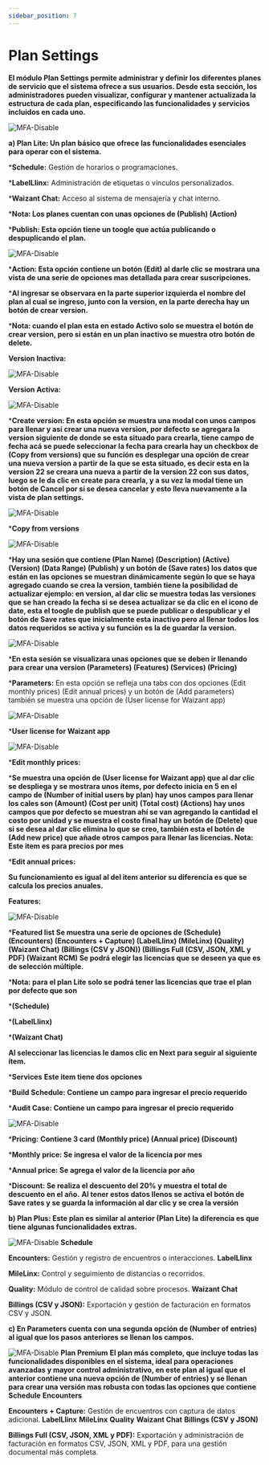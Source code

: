 ```yaml
---
sidebar_position: 7
---
```


# Plan Settings

**El módulo Plan Settings permite administrar y definir los diferentes planes de servicio que el sistema ofrece a sus usuarios. Desde esta sección, los administradores pueden visualizar, configurar y mantener actualizada la estructura de cada plan, especificando las funcionalidades y servicios incluidos en cada uno.**

![MFA-Disable](/img/backoffice-user/plan_settings_backoffice.png)

**a) Plan Lite: Un plan básico que ofrece las funcionalidades esenciales para operar con el sistema.**

***Schedule:**
Gestión de horarios o programaciones.

***LabelLlinx:**
Administración de etiquetas o vínculos personalizados.

***Waizant Chat:**
Acceso al sistema de mensajería y chat interno.

***Nota: Los planes cuentan con unas opciones de (Publish) (Action)**

***Publish: Esta opción tiene un toogle que actúa publicando o despuplicando el plan.**

![MFA-Disable](/img/backoffice-user/plan_lite_backoffice.png)

***Action: Esta opción contiene un botón (Edit) al darle clic se mostrara una vista de una serie de opciones mas detallada para crear suscripciones.**

***Al ingresar se observara en la parte superior izquierda el nombre del plan al cual se ingreso, junto con la version, en la parte derecha hay un botón de crear version.**

***Nota: cuando el plan esta en estado Activo solo se muestra el botón de crear version, pero si están en un plan inactivo se muestra otro botón de delete.**

**Version Inactiva:**

![MFA-Disable](/img/backoffice-user/version_inactivate_backoffice.png)

**Version Activa:**

![MFA-Disable](/img/backoffice-user/version_activate_backoffice.png)

***Create version: En esta opción se muestra una modal con unos campos para llenar y así crear una nueva version, por defecto se agregara la version siguiente de donde se esta situado para crearla, tiene campo de fecha acá se puede seleccionar la fecha para crearla hay un checkbox de (Copy from versions) que su función es desplegar una opción de crear una nueva version a partir de la que se esta situado, es decir esta en la version 22 se creara una nueva a partir de la version 22 con sus datos, luego se le da clic en create para crearla, y a su vez la modal tiene un botón de Cancel por si se desea cancelar y esto lleva nuevamente a la vista de plan settings.**

![MFA-Disable](/img/backoffice-user/new_version_backoffice.png) 

***Copy from versions**

![MFA-Disable](/img/backoffice-user/new_version_copy_backoffice.png)

***Hay una sesión que contiene (Plan Name) (Description) (Active) (Version) (Data Range) (Publish) y un botón de (Save rates) los datos que están en las opciones se muestran dinámicamente según lo que se haya agregado cuando se crea la version, también tiene la posibilidad de actualizar ejemplo: en version, al dar clic se muestra todas las versiones que se han creado la fecha si se desea actualizar se da clic en el icono de date, esta el toogle de publish que se puede publicar o despublicar y el botón de Save rates que inicialmente esta inactivo pero al llenar todos los datos requeridos se activa y su función es la de guardar la version.**

![MFA-Disable](/img/backoffice-user/plan_name_backoffice.png)

***En esta sesión se visualizara unas opciones que se deben ir llenando para crear una version (Parameters) (Features) (Services) (Pricing)**

***Parameters:**
En esta opción se refleja una tabs con dos opciones (Edit monthly prices) (Edit annual prices) y un botón de (Add parameters) también se muestra una opción de (User license for Waizant app)

![MFA-Disable](/img/backoffice-user/view_parameters_backoffice.png)

***User license for Waizant app**

![MFA-Disable](/img/backoffice-user/user_license_app.png)

***Edit monthly prices:**

***Se muestra una opción de (User license for Waizant app) que al dar clic se despliega y se mostrara unos ítems, por defecto inicia en 5 en el campo de (Number of initial users by plan) hay unos campos para llenar los cales son (Amount) (Cost per unit) (Total cost) (Actions) hay unos campos que por defecto se muestran ahí se van agregando la cantidad el costo por unidad y se muestra el costo final hay un botón de (Delete) que si se desea al dar clic elimina lo que se creo, también esta el botón de (Add new price) que añade otros campos para llenar las licencias. Nota: Este item es para precios por mes**

***Edit annual prices:**

**Su funcionamiento es igual al del item anterior su diferencia es que se calcula los precios anuales.**

**Features:**

![MFA-Disable](/img/backoffice-user/features_plant_backoffice.png)

***Featured list Se muestra una serie de opciones de (Schedule) (Encounters) (Encounters + Capture) (LabelLlinx) (MileLinx) (Quality) (Waizant Chat) (Billings (CSV y JSON)) (Billings Full (CSV, JSON, XML y PDF) (Waizant RCM) Se podrá elegir las licencias que se deseen ya que es de selección múltiple.**

***Nota: para el plan Lite solo se podrá tener las licencias que trae el plan por defecto que son**

***(Schedule)**

***(LabelLlinx)**

***(Waizant Chat)**

**Al seleccionar las licencias le damos clic en Next para seguir al siguiente ítem.**

***Services**
**Este item tiene dos opciones**

***Build Schedule: Contiene un campo para ingresar el precio requerido**

***Audit Case: Contiene un campo para ingresar el precio requerido**

![MFA-Disable](/img/backoffice-user/list_service_backoffice.png)

***Pricing:**
**Contiene 3 card (Monthly price) (Annual price) (Discount)**

***Monthly price: Se ingresa el valor de la licencia por mes**

***Annual price: Se agrega el valor de la licencia por año**

***Discount: Se realiza el descuento del 20% y muestra el total de descuento en el año.**
**Al tener estos datos llenos se activa el botón de Save rates y se guarda la información al dar clic y se crea la versión**

**b) Plan Plus: Este plan es similar al anterior (Plan Lite) la diferencia es que tiene algunas funcionalidades extras.**

![MFA-Disable](/img/backoffice-user/pircing_service_backoffice.png)
**Schedule**

**Encounters:**
Gestión y registro de encuentros o interacciones.
**LabelLlinx**

**MileLinx:**
Control y seguimiento de distancias o recorridos.

**Quality:**
Módulo de control de calidad sobre procesos.
**Waizant Chat**

**Billings (CSV y JSON):**
Exportación y gestión de facturación en formatos CSV y JSON.

**c) En Parameters cuenta con una segunda opción de (Number of entries) al igual que los pasos anteriores se llenan los campos.**

![MFA-Disable](/img/backoffice-user/number_of_entries.png)
**Plan Premium**
**El plan más completo, que incluye todas las funcionalidades disponibles en el sistema, ideal para operaciones avanzadas y mayor control administrativo, en este plan al igual que el anterior contiene una nueva opción de (Number of entries) y se llenan para crear una versión mas robusta con todas las opciones que contiene**
**Schedule**
**Encounters**

**Encounters + Capture:**
Gestión de encuentros con captura de datos adicional.
**LabelLlinx**
**MileLinx**
**Quality**
**Waizant Chat**
**Billings (CSV y JSON)**

**Billings Full (CSV, JSON, XML y PDF):**
Exportación y administración de facturación en formatos CSV, JSON, XML y PDF, para una gestión documental más completa.